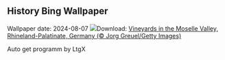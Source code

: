## History Bing Wallpaper
Wallpaper date: 2024-08-07
![](https://www.bing.com/th?id=OHR.RhinelandVineyards_EN-GB0382871701_UHD.jpg&w=1000)Download: [Vineyards in the Moselle Valley, Rhineland-Palatinate, Germany (© Jorg Greuel/Getty Images)](https://www.bing.com/th?id=OHR.RhinelandVineyards_EN-GB0382871701_UHD.jpg)

Auto get programm by LtgX
